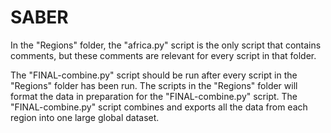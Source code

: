 # SABER

In the "Regions" folder, the "africa.py" script is the only script that contains comments, but these comments are relevant for every script in that folder. 

The "FINAL-combine.py" script should be run after every script in the "Regions" folder has been run.
The scripts in the "Regions" folder will format the data in preparation for the "FINAL-combine.py" script.
The "FINAL-combine.py" script combines and exports all the data from each region into one large global dataset.
